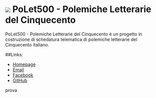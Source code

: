 # ![](https://github.com/p-marco/polet500/assets/img/banner.jpg) PoLet500 - Polemiche Letterarie del Cinquecento

PoLet500 - Polemiche Letterarie del Cinquecento è un progetto in costruzione di schedatura telematica di polemiche letterarie del Cinquecento italiano.

##Links:

* [Homepage](http://nuovorinascimento.org/polet500)
* [Email](polemicheletterarie[at]gmail.com)
* [Facebook](https://www.facebook.com/polet500/)
* [GitHub](https://github.com/p-marco/polet500/)

prova